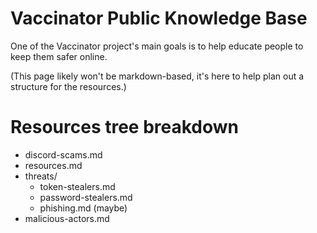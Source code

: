 # Vaccinator Public Knowledge Base

One of the Vaccinator project's main goals is to help educate people to keep them safer online.

(This page likely won't be markdown-based, it's here to help plan out a structure for the resources.)


# Resources tree breakdown

- discord-scams.md
- resources.md
- threats/
    - token-stealers.md
    - password-stealers.md
    - phishing.md (maybe)
- malicious-actors.md

